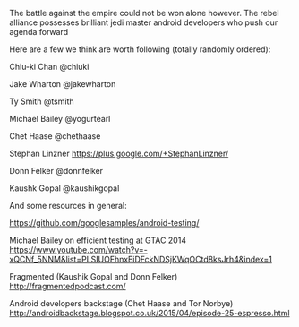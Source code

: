 The battle against the empire could not be won alone however. The rebel alliance possesses brilliant jedi master android developers who push our agenda forward

Here are a few we think are worth following (totally randomly ordered):

Chiu-ki Chan
@chiuki

Jake Wharton
@jakewharton

Ty Smith
@tsmith

Michael Bailey
@yogurtearl

Chet Haase
@chethaase

Stephan Linzner
https://plus.google.com/+StephanLinzner/

Donn Felker
@donnfelker

Kaushk Gopal
@kaushikgopal

And some resources in general:

https://github.com/googlesamples/android-testing/

Michael Bailey on efficient testing at GTAC 2014
https://www.youtube.com/watch?v=-xQCNf_5NNM&list=PLSIUOFhnxEiDFckNDSjKWqOCtd8ksJrh4&index=1

Fragmented (Kaushik Gopal and Donn Felker)
http://fragmentedpodcast.com/

Android developers backstage (Chet Haase and Tor Norbye)
http://androidbackstage.blogspot.co.uk/2015/04/episode-25-espresso.html
